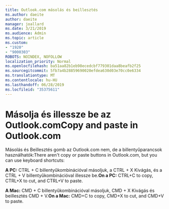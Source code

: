 ```yaml
---
title: Outlook.com másolás és beillesztés
ms.author: daeite
author: daeite
manager: joallard
ms.date: 3/21/2019
ms.audience: Admin
ms.topic: article
ms.custom:
- "1920"
- "9000303"
ROBOTS: NOINDEX, NOFOLLOW
localization_priority: Normal
ms.openlocfilehash: ba51aa82b1eb98ecedcbf779301daa8beafb2f25
ms.sourcegitcommit: 5fb7a4b28859690020efdea630d03e70cc0e6334
ms.translationtype: MT
ms.contentlocale: hu-HU
ms.lasthandoff: 06/28/2019
ms.locfileid: "35375611"
---
```

# <a name="copy-and-paste-in-outlookcom"></a><span data-ttu-id="e4ead-102">Másolja és illessze be az Outlook.com</span><span class="sxs-lookup"><span data-stu-id="e4ead-102">Copy and paste in Outlook.com</span></span>

<span data-ttu-id="e4ead-103">Másolás és Beillesztés gomb az Outlook.com nem, de a billentyűparancsok használhatók:</span><span class="sxs-lookup"><span data-stu-id="e4ead-103">There aren't copy or paste buttons in Outlook.com, but you can use keyboard shortcuts:</span></span>

<span data-ttu-id="e4ead-104">**A PC:** CTRL + C billentyűkombinációval másoljuk, a CTRL + X Kivágás, és a CTRL + V billentyűkombinációval illessze be.</span><span class="sxs-lookup"><span data-stu-id="e4ead-104">**On a PC:** CTRL+C to copy, CTRL+X to cut, and CTRL+V to paste.</span></span>

<span data-ttu-id="e4ead-105">**A Mac:** CMD + C billentyűkombinációval másoljuk, CMD + X Kivágás és beillesztés CMD + V.</span><span class="sxs-lookup"><span data-stu-id="e4ead-105">**On a Mac:** CMD+C to copy, CMD+X to cut, and CMD+V to paste.</span></span>